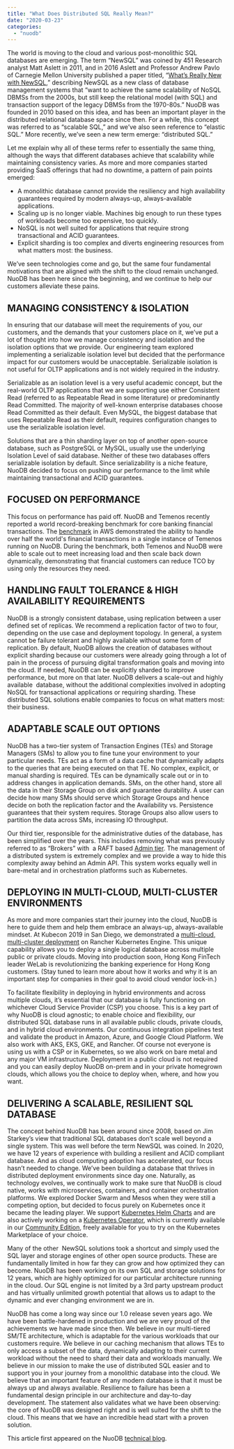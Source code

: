 ```yaml
---
title: "What Does Distributed SQL Really Mean?"
date: "2020-03-23"
categories: 
  - "nuodb"
---
```


The world is moving to the cloud and various post-monolithic SQL databases are emerging. The term “NewSQL” was coined by 451 Research analyst Matt Aslett in 2011, and in 2016 Aslett and Professor Andrew Pavlo of Carnegie Mellon University published a paper titled, “[What’s Really New with NewSQL](https://sigmodrecord.org/publications/sigmodRecord/1606/pdfs/07_forum_Pavlo.pdf),” describing NewSQL as a new class of database management systems that “want to achieve the same scalability of NoSQL DBMSs from the 2000s, but still keep the relational model (with SQL) and transaction support of the legacy DBMSs from the 1970-80s.” NuoDB was founded in 2010 based on this idea, and has been an important player in the distributed relational database space since then. For a while, this concept was referred to as “scalable SQL,” and we’ve also seen reference to “elastic SQL.” More recently, we’ve seen a new term emerge: “distributed SQL.” 

Let me explain why all of these terms refer to essentially the same thing, although the ways that different databases achieve that scalability while maintaining consistency varies. As more and more companies started providing SaaS offerings that had no downtime, a pattern of pain points emerged:

- A monolithic database cannot provide the resiliency and high availability guarantees required by modern always-up, always-available applications. 
- Scaling up is no longer viable. Machines big enough to run these types of workloads become too expensive, too quickly.
- NoSQL is not well suited for applications that require strong transactional and ACID guarantees.
- Explicit sharding is too complex and diverts engineering resources from what matters most: the business.

We’ve seen technologies come and go, but the same four fundamental motivations that are aligned with the shift to the cloud remain unchanged. NuoDB has been here since the beginning, and we continue to help our customers alleviate these pains.

## MANAGING CONSISTENCY & ISOLATION

In ensuring that our database will meet the requirements of you, our customers, and the demands that your customers place on it, we’ve put a lot of thought into how we manage consistency and isolation and the isolation options that we provide. Our engineering team explored implementing a serializable isolation level but decided that the performance impact for our customers would be unacceptable. Serializable isolation is not useful for OLTP applications and is not widely required in the industry.

Serializable as an isolation level is a very useful academic concept, but the real-world OLTP applications that we are supporting use either Consistent Read (referred to as Repeatable Read in some literature) or predominantly Read Committed. The majority of well-known enterprise databases choose Read Committed as their default. Even MySQL, the biggest database that uses Repeatable Read as their default, requires configuration changes to use the serializable isolation level. 

Solutions that are a thin sharding layer on top of another open-source database, such as PostgreSQL or MySQL, usually use the underlying Isolation Level of said database. Neither of these two databases offers serializable isolation by default. Since serializability is a niche feature, NuoDB decided to focus on pushing our performance to the limit while maintaining transactional and ACID guarantees.

## FOCUSED ON PERFORMANCE

This focus on performance has paid off. NuoDB and Temenos recently reported a world record-breaking benchmark for core banking financial transactions. The [benchmark](https://www.temenos.com/us/news/2019/11/21/temenos-benchmarks-its-cloud-native-digital-banking-software-on-the-aws-cloud/) in AWS demonstrated the ability to handle over half the world's financial transactions in a single instance of Temenos running on NuoDB. During the benchmark, both Temenos and NuoDB were able to scale out to meet increasing load and then scale back down dynamically, demonstrating that financial customers can reduce TCO by using only the resources they need.

## HANDLING FAULT TOLERANCE & HIGH AVAILABILITY REQUIREMENTS

NuoDB is a strongly consistent database, using replication between a user defined set of replicas. We recommend a replication factor of two to four, depending on the use case and deployment topology. In general, a system cannot be failure tolerant and highly available without some form of replication. By default, NuoDB allows the creation of databases without explicit sharding because our customers were already going through a lot of pain in the process of pursuing digital transformation goals and moving into the cloud. If needed, NuoDB can be explicitly sharded to improve performance, but more on that later. NuoDB delivers a scale-out and highly available  database, without the additional complexities involved in adopting NoSQL for transactional applications or requiring sharding. These distributed SQL solutions enable companies to focus on what matters most: their business. 

## ADAPTABLE SCALE OUT OPTIONS

NuoDB has a two-tier system of Transaction Engines (TEs) and Storage Managers (SMs) to allow you to fine tune your environment to your particular needs. TEs act as a form of a data cache that dynamically adapts to the queries that are being executed on that TE. No complex, explicit, or manual sharding is required. TEs can be dynamically scale out or in to address changes in application demands. SMs, on the other hand, store all the data in their Storage Group on disk and guarantee durability. A user can decide how many SMs should serve which Storage Groups and hence decide on both the replication factor and the Availability vs. Persistence guarantees that their system requires. Storage Groups also allow users to partition the data across SMs, increasing IO throughput.

Our third tier, responsible for the administrative duties of the database, has been simplified over the years. This includes removing what was previously referred to as “Brokers” with  a RAFT based [Admin tier](https://www.nuodb.com/blog/cloud-native-cloud-agnostic-distributed-sql-database-nuodb-40). The management of a distributed system is extremely complex and we provide a way to hide this complexity away behind an Admin API. This system works equally well in bare-metal and in orchestration platforms such as Kubernetes.

## DEPLOYING IN MULTI-CLOUD, MULTI-CLUSTER ENVIRONMENTS 

As more and more companies start their journey into the cloud, NuoDB is here to guide them and help them embrace an always-up, always-available mindset. At Kubecon 2019 in San Diego, we demonstrated a [multi-cloud, multi-cluster deployment](https://www.nuodb.com/company/press-releases/nuodb-rancher-labs) on Rancher Kubernetes Engine. This unique capability allows you to deploy a single logical database across multiple public or private clouds. Moving into production soon, Hong Kong FinTech leader WeLab is revolutionizing the banking experience for Hong Kong customers. (Stay tuned to learn more about how it works and why it is an important step for companies in their goal to avoid cloud vendor lock-in.) 

To facilitate flexibility in deploying in hybrid environments and across multiple clouds, it’s essential that our database is fully functioning on whichever Cloud Service Provider (CSP) you choose. This is a key part of why NuoDB is cloud agnostic; to enable choice and flexibility, our distributed SQL database runs in all available public clouds, private clouds, and in hybrid cloud environments. Our continuous integration pipelines test and validate the product in Amazon, Azure, and Google Cloud Platform. We also work with AKS, EKS, GKE, and Rancher. Of course not everyone is using us with a CSP or in Kubernetes, so we also work on bare metal and any major VM infrastructure. Deployment in a public cloud is not required and you can easily deploy NuoDB on-prem and in your private homegrown clouds, which allows you the choice to deploy when, where, and how you want.

## DELIVERING A SCALABLE, RESILIENT SQL DATABASE

The concept behind NuoDB has been around since 2008, based on Jim Starkey’s view that traditional SQL databases don’t scale well beyond a single system. This was well before the term NewSQL was coined. In 2020, we have 12 years of experience with building a resilient and ACID compliant database. And as cloud computing adoption has accelerated, our focus hasn’t needed to change. We’ve been building a database that thrives in distributed deployment environments since day one. Naturally, as technology evolves, we continually work to make sure that NuoDB is cloud native, works with microservices, containers, and container orchestration platforms. We explored Docker Swarm and Mesos when they were still a competing option, but decided to focus purely on Kubernetes once it became the leading player. We support [Kubernetes Helm Charts](https://github.com/nuodb/nuodb-helm-charts) and are also actively working on a [Kubernetes Operator](https://github.com/nuodb/nuodb-operator), which is currently available in our [Community Edition](https://www.nuodb.com/dev-center/community-edition-download), freely available for you to try on the Kubernetes Marketplace of your choice.

Many of the other  NewSQL solutions took a shortcut and simply used the SQL layer and storage engines of other open source products. These are fundamentally limited in how far they can grow and how optimized they can become. NuoDB has been working on its own SQL and storage solutions for 12 years, which are highly optimized for our particular architecture running in the cloud. Our SQL engine is not limited by a 3rd party upstream product and has virtually unlimited growth potential that allows us to adapt to the dynamic and ever changing environment we are in.

NuoDB has come a long way since our 1.0 release seven years ago. We have been battle-hardened in production and we are very proud of the achievements we have made since then. We believe in our multi-tiered SM/TE architecture, which is adaptable for the various workloads that our customers require. We believe in our caching mechanism that allows TEs to only access a subset of the data, dynamically adapting to their current workload without the need to shard their data and workloads manually. We believe in our mission to make the use of distributed SQL easier and to support you in your journey from a monolithic database into the cloud. We believe that an important feature of any modern database is that it must be always up and always available. Resilience to failure has been a fundamental design principle in our architecture and day-to-day development. The statement also validates what we have been observing: the core of NuoDB was designed right and is well suited for the shift to the cloud. This means that we have an incredible head start with a proven solution.

This article first appeared on the NuoDB [technical blog](https://www.nuodb.com/techblog/what-does-distributed-sql-really-mean).
